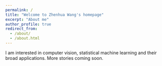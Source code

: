 ```yaml
---
permalink: /
title: "Welcome to Zhenhua Wang's homepage"
excerpt: "About me"
author_profile: true
redirect_from: 
  - /about/
  - /about.html
---
```


I am interested in computer vision, statistical machine learning and their broad applications. More stories coming soon.

